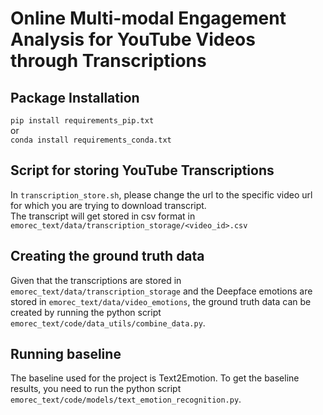 # Online Multi-modal Engagement Analysis for YouTube Videos through Transcriptions

## Package Installation
<code>pip install requirements_pip.txt</code>\
    or\
<code>conda install requirements_conda.txt</code>

## Script for storing YouTube Transcriptions 
In <code>transcription_store.sh</code>, please change the
url to the specific video url for which you are trying to
download transcript.<br>
The transcript will get stored in csv format in
<code>emorec_text/data/transcription_storage/<video_id>.csv</code>

## Creating the ground truth data
Given that the transcriptions are stored in <code>emorec_text/data/transcription_storage</code>
and the Deepface emotions are stored in <code>emorec_text/data/video_emotions</code>, the ground truth data
can be created by running the python script <code>emorec_text/code/data_utils/combine_data.py</code>.

## Running baseline
The baseline used for the project is Text2Emotion. To get the baseline results,
you need to run the python script <code>emorec_text/code/models/text_emotion_recognition.py</code>.